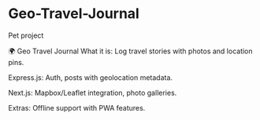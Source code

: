 # Geo-Travel-Journal

Pet project

🌍 Geo Travel Journal
What it is: Log travel stories with photos and location pins.

Express.js: Auth, posts with geolocation metadata.

Next.js: Mapbox/Leaflet integration, photo galleries.

Extras: Offline support with PWA features.
